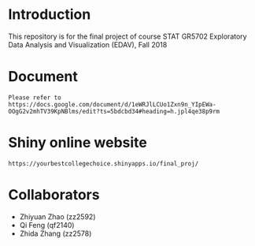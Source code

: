 # Introduction
This repository is for the final project of course
	STAT GR5702 Exploratory Data Analysis and Visualization (EDAV), Fall 2018

# Document
 	Please refer to https://docs.google.com/document/d/1eWRJlLCUo1Zxn9n_YIpEWa-OOgG2v2mhTV39KpNBlms/edit?ts=5bdcbd34#heading=h.jpl4qe38p9rm

# Shiny online website
	https://yourbestcollegechoice.shinyapps.io/final_proj/

# Collaborators
- Zhiyuan Zhao (zz2592)
- Qi Feng (qf2140)
- Zhida Zhang (zz2578)

